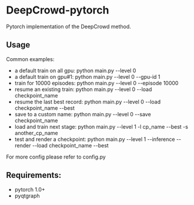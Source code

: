 # DeepCrowd-pytorch

Pytorch implementation of the DeepCrowd method.

## Usage

Common examples:

* a default train on all gpu:       python main.py --level 0
* a default train on gpu#1:         python main.py --level 0 --gpu-id 1
* train for 10000 episodes:         python main.py --level 0 --episode 10000
* resume an existing train:         python main.py --level 0 --load checkpoint_name
* resume the last best record:      python main.py --level 0 --load checkpoint_name --best
* save to a custom name:            python main.py --level 0 --save checkpoint_name
* load and train next stage:        python main.py --level 1 -l cp_name --best -s another_cp_name
* test and render a checkpoint:     python main.py --level 1 --inference --render --load checkpoint_name --best

For more config please refer to config.py

## Requirements:

* pytorch 1.0+
* pyqtgraph